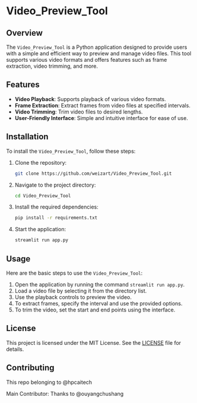 # Video_Preview_Tool

## Overview
The `Video_Preview_Tool` is a Python application designed to provide users with a simple and efficient way to preview and manage video files. This tool supports various video formats and offers features such as frame extraction, video trimming, and more.

## Features
- **Video Playback**: Supports playback of various video formats.
- **Frame Extraction**: Extract frames from video files at specified intervals.
- **Video Trimming**: Trim video files to desired lengths.
- **User-Friendly Interface**: Simple and intuitive interface for ease of use.

## Installation
To install the `Video_Preview_Tool`, follow these steps:

1. Clone the repository:
   ```sh
   git clone https://github.com/weizart/Video_Preview_Tool.git
   ```
2. Navigate to the project directory:
   ```sh
   cd Video_Preview_Tool
   ```
3. Install the required dependencies:
   ```sh
   pip install -r requirements.txt
   ```
4. Start the application:
   ```sh
   streamlit run app.py
   ```

## Usage
Here are the basic steps to use the `Video_Preview_Tool`:

1. Open the application by running the command `streamlit run app.py`.
2. Load a video file by selecting it from the directory list.
3. Use the playback controls to preview the video.
4. To extract frames, specify the interval and use the provided options.
5. To trim the video, set the start and end points using the interface.

## License
This project is licensed under the MIT License. See the [LICENSE](LICENSE) file for details.

## Contributing
This repo belonging to @hpcaitech

Main Contributor: Thanks to @ouyangchushang
